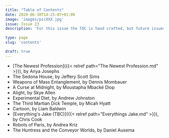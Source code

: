 ```yaml
---
title: "Table of Contents"
date: 2020-06-30T14:25:07+01:00
image: 'images/picXXX.jpg'
issue: Issue 23
description: 'For this issue the TOC is hand crafted, but future issues will have autogenerated TOCs.'

type: page
slug: 'contents'

draft: true
---
```


- [The Newest Profession]({{< relref path="The Newest Profession.md" >}}), by Anya Josephs
- The Sedona House, by Jeffery Scott Sims
- Weapons of Mass Entanglement, by Dennis Mombauer
- A Curse at Midnight, by Moustapha Mbacké Diop
- Alight, by Skye Allen
- Experimental Diet, by Andrew Johnston
- The Third Martian Dick Temple, by Micah Hyatt
- Cartoon, by Liam Baldwin
- [Everything's Jake (TBC)]({{< relref path="Everythings Jake.md" >}}), by Chris Cook
- Robots of Paris, by Andrea Kriz
- The Huntress and the Conveyor Worlds, by Daniel Ausema
